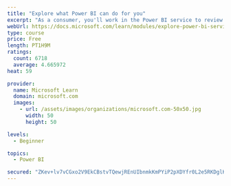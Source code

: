 ```yaml
---
title: "Explore what Power BI can do for you"
excerpt: "As a consumer, you'll work in the Power BI service to review and interact with content that has been shared with you. This module provides the foundational information that you need to work effectively in the Power BI service."
webUrl: https://docs.microsoft.com/learn/modules/explore-power-bi-service/
type: course
price: Free
length: PT1H9M
ratings:
  count: 6718
  average: 4.665972
heat: 59

provider:
  name: Microsoft Learn
  domain: microsoft.com
  images:
    - url: /assets/images/organizations/microsoft.com-50x50.jpg
      width: 50
      height: 50

levels:
  - Beginner

topics:
  - Power BI

secured: "ZKev+lv7vCGxo2V9EkCBstvTQewjREnUIbnmkKmPYiP2pXDYfr0L2e5RKDglKAhM9L39o1VHxfHrxCsQ7gKuaY6iQ2io8I9+O0VolqCExmvwLYzPYgAKo8pCHzcJGnGocp3WIYYExZkzyOMsZFT40ronuFTlPHzDt2IyukYT1lgAPwJqKM0AyHe3bWC1E+s+ZoAZN4J4xkqpa+bwy0NgQdBD2Vs6LkSaw0qVguK56QEO3dyS8oFP8xEGAylR1WomqinCoXIHynvM7o6TRsodcBNcQ3WiLVH9UZ6Ntjo5xZiBbEgfAadL5xLMzdG0vIMwvfmn+DCptRB2jpuETfezzVZAx0EN5ecEwFxMKIqWb9pyKlMWz7ZTDFN+zVxsO4o6t9ydch5gZ0mUME/UGgUs9cMcsyyXCZfwQ+jBf/bo26k=;66P7hEIj4EdCAZPLVvU5Pg=="
---
```


